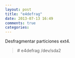 ```yaml
---
layout: post
title: "e4defrag"
date: 2013-07-13 16:49
comments: true
categories: 
---
```

Desfragmentar particiones ext4.

>\# e4defrag /dev/sda2

